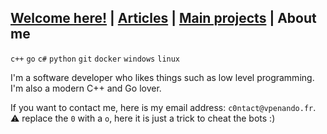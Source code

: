 ## [Welcome here!](index.md) | [Articles](articles.md) | [Main projects](projects.md) | About me
`c++` `go` `c#` `python` `git` `docker` `windows` `linux`

I'm a software developer who likes things such as low level programming. I'm also a modern C++ and Go lover.

If you want to contact me, here is my email address: `c0ntact@vpenando.fr`.
:warning: replace the `0` with a `o`, here it is just a trick to cheat the bots :)
